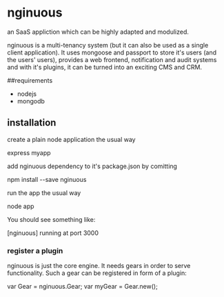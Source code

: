 # nginuous

an SaaS appliction which can be highly adapted and modulized.

nginuous is a multi-tenancy system (but it can also be used as
a single client application). It uses mongoose and passport to
store it's users (and the users' users), provides a web frontend,
notification and audit systems and with it's plugins, it can be
turned into an exciting CMS and CRM.

##requirements

* nodejs
* mongodb

## installation

create a plain node application the usual way

  express myapp

add nginuous dependency to it's package.json by comitting

  npm install --save nginuous

run the app the usual way

  node app

You should see something like:

  [nginuous] running at port 3000


### register a plugin

nginuous is just the core engine. It needs gears in order to serve functionality. Such a gear
can be registered in form of a plugin:

  var Gear = nginuous.Gear;
  var myGear = Gear.new();
